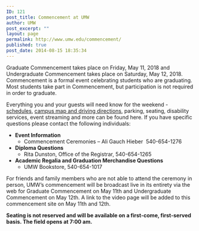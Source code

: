 ```yaml
---
ID: 121
post_title: Commencement at UMW
author: UMW
post_excerpt: ""
layout: page
permalink: http://www.umw.edu/commencement/
published: true
post_date: 2014-08-15 18:35:34
---
```

Graduate Commencement takes place on Friday, May 11, 2018 and Undergraduate Commencement takes place on Saturday, May 12, 2018. Commencement is a formal event celebrating students who are graduating. Most students take part in Commencement, but participation is not required in order to graduate.

Everything you and your guests will need know for the weekend - <a title="Commencement Schedules" href="/commencement/schedule/">schedules</a>, <a title="campus maps and driving directions" href="/visitors/">campus map and driving directions</a>, parking, seating, disability services, event streaming and more can be found here. If you have specific questions please contact the following individuals:
<ul>
 	<li><strong>Event Information</strong>
<ul>
 	<li>Commencement Ceremonies – Ali Gauch Hieber  540-654-1276</li>
</ul>
</li>
 	<li><strong>Diploma Questions</strong>
<ul>
 	<li>Rita Dunston, Office of the Registrar, 540-654-1265</li>
</ul>
</li>
 	<li><strong>Academic Regalia and Graduation Merchandise Questions</strong>
<ul>
 	<li>UMW Bookstore, 540-654-1017</li>
</ul>
</li>
</ul>
For friends and family members who are not able to attend the ceremony in person, UMW’s commencement will be broadcast live in its entirety via the web for Graduate Commencement on May 11th and Undergraduate Commencement on May 12th. A link to the video page will be added to this commencement site on May 11th and 12th.

<strong>Seating is not reserved and will be available on a first-come, first-served basis. The field opens at 7:00 am.</strong>
